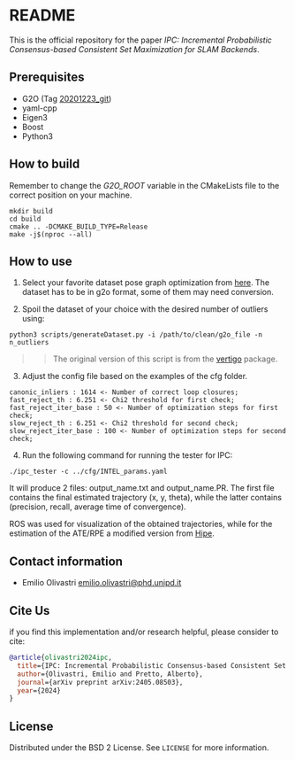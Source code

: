 # README #

This is the official repository for the paper *IPC: Incremental Probabilistic Consensus-based Consistent Set Maximization for SLAM Backends*.

## Prerequisites

- G2O (Tag [20201223_git](https://github.com/RainerKuemmerle/g2o/releases/tag/20201223_git))
- yaml-cpp
- Eigen3
- Boost
- Python3

## How to build

Remember to change the *G2O_ROOT* variable in the CMakeLists file to the correct position on your machine.

```
mkdir build
cd build
cmake .. -DCMAKE_BUILD_TYPE=Release
make -j$(nproc --all)
```

## How to use

1. Select your favorite dataset pose graph optimization from [here](https://lucacarlone.mit.edu/datasets/). The dataset has to be in g2o format, some of them may need conversion.

2. Spoil the dataset of your choice with the desired number of outliers using:
```
python3 scripts/generateDataset.py -i /path/to/clean/g2o_file -n n_outliers 
```
> > The original version of this script is from the [vertigo](https://github.com/OpenSLAM-org/openslam_vertigo/blob/master/datasets/generateDataset.py) package.

3. Adjust the config file based on the examples of the cfg folder.

```
canonic_inliers : 1614 <- Number of correct loop closures;
fast_reject_th : 6.251 <- Chi2 threshold for first check;
fast_reject_iter_base : 50 <- Number of optimization steps for first check;
slow_reject_th : 6.251 <- Chi2 threshold for second check;
slow_reject_iter_base : 100 <- Number of optimization steps for second check;
```
4. Run the following command for running the tester for IPC:
```
./ipc_tester -c ../cfg/INTEL_params.yaml
```
It will produce 2 files: output_name.txt and output_name.PR.
The first file contains the final estimated trajectory (x, y, theta), while the latter
contains (precision, recall, average time of convergence).

ROS was used for visualization of the obtained trajectories, while for the estimation of the ATE/RPE a modified version from [Hipe](https://github.com/rvp-group/srrg2-hipe/tree/main).

## Contact information

- Emilio Olivastri [emilio.olivastri@phd.unipd.it](mailto:emilio.olivastri@phd.unipd.it)

## Cite Us

if you find this implementation and/or research helpful, please consider to cite:
```bibtex
@article{olivastri2024ipc,
  title={IPC: Incremental Probabilistic Consensus-based Consistent Set Maximization for SLAM Backends},
  author={Olivastri, Emilio and Pretto, Alberto},
  journal={arXiv preprint arXiv:2405.08503},
  year={2024}
}
```

## License
Distributed under the BSD 2 License. See ```LICENSE``` for more information.
